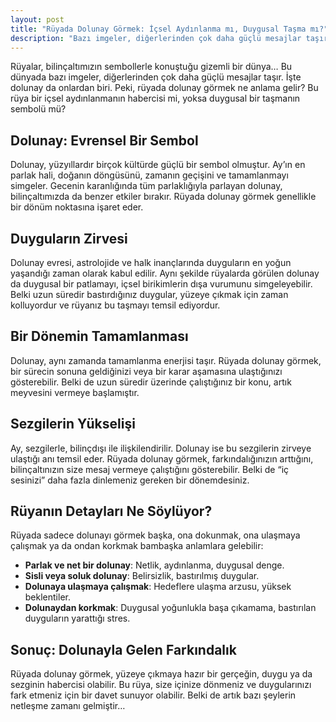 ```yaml
---
layout: post
title: "Rüyada Dolunay Görmek: İçsel Aydınlanma mı, Duygusal Taşma mı?"
description: "Bazı imgeler, diğerlerinden çok daha güçlü mesajlar taşır. İşte dolunay da onlardan biri. Peki, rüyada dolunay görmek ne anlama gelir?"
---
```


Rüyalar, bilinçaltımızın sembollerle konuştuğu gizemli bir dünya… Bu dünyada bazı imgeler, diğerlerinden çok daha güçlü mesajlar taşır. İşte dolunay da onlardan biri. Peki, rüyada dolunay görmek ne anlama gelir? Bu rüya bir içsel aydınlanmanın habercisi mi, yoksa duygusal bir taşmanın sembolü mü?

## Dolunay: Evrensel Bir Sembol

Dolunay, yüzyıllardır birçok kültürde güçlü bir sembol olmuştur. Ay’ın en parlak hali, doğanın döngüsünü, zamanın geçişini ve tamamlanmayı simgeler. Gecenin karanlığında tüm parlaklığıyla parlayan dolunay, bilinçaltımızda da benzer etkiler bırakır. Rüyada dolunay görmek genellikle bir dönüm noktasına işaret eder.

## Duyguların Zirvesi

Dolunay evresi, astrolojide ve halk inançlarında duyguların en yoğun yaşandığı zaman olarak kabul edilir. Aynı şekilde rüyalarda görülen dolunay da duygusal bir patlamayı, içsel birikimlerin dışa vurumunu simgeleyebilir. Belki uzun süredir bastırdığınız duygular, yüzeye çıkmak için zaman kolluyordur ve rüyanız bu taşmayı temsil ediyordur.

## Bir Dönemin Tamamlanması

Dolunay, aynı zamanda tamamlanma enerjisi taşır. Rüyada dolunay görmek, bir sürecin sonuna geldiğinizi veya bir karar aşamasına ulaştığınızı gösterebilir. Belki de uzun süredir üzerinde çalıştığınız bir konu, artık meyvesini vermeye başlamıştır.

## Sezgilerin Yükselişi

Ay, sezgilerle, bilinçdışı ile ilişkilendirilir. Dolunay ise bu sezgilerin zirveye ulaştığı anı temsil eder. Rüyada dolunay görmek, farkındalığınızın arttığını, bilinçaltınızın size mesaj vermeye çalıştığını gösterebilir. Belki de “iç sesinizi” daha fazla dinlemeniz gereken bir dönemdesiniz.

## Rüyanın Detayları Ne Söylüyor?

Rüyada sadece dolunayı görmek başka, ona dokunmak, ona ulaşmaya çalışmak ya da ondan korkmak bambaşka anlamlara gelebilir:

- **Parlak ve net bir dolunay**: Netlik, aydınlanma, duygusal denge.
- **Sisli veya soluk dolunay**: Belirsizlik, bastırılmış duygular.
- **Dolunaya ulaşmaya çalışmak**: Hedeflere ulaşma arzusu, yüksek beklentiler.
- **Dolunaydan korkmak**: Duygusal yoğunlukla başa çıkamama, bastırılan duyguların yarattığı stres.

## Sonuç: Dolunayla Gelen Farkındalık

Rüyada dolunay görmek, yüzeye çıkmaya hazır bir gerçeğin, duygu ya da sezginin habercisi olabilir. Bu rüya, size içinize dönmeniz ve duygularınızı fark etmeniz için bir davet sunuyor olabilir. Belki de artık bazı şeylerin netleşme zamanı gelmiştir…